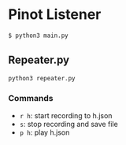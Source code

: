 # Pinot Listener

```bash
$ python3 main.py
```

## Repeater.py
```bash
python3 repeater.py
```
### Commands
- `r h`: start recording to h.json
- `s`: stop recording and save file
- `p h`: play h.json
